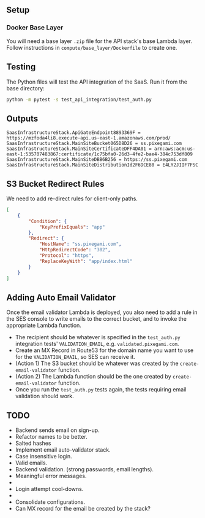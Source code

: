 ## Setup

### Docker Base Layer

You will need a base layer `.zip` file for the API stack's base Lambda layer. Follow instructions
in `compute/base_layer/Dockerfile` to create one.

## Testing

The Python files will test the API integration of the SaaS. Run it from the base directory:

```bash
python -m pytest -s test_api_integration/test_auth.py
```


## Outputs

```
SaasInfrastructureStack.ApiGateEndpoint8893369F = https://mzfoda4li8.execute-api.us-east-1.amazonaws.com/prod/
SaasInfrastructureStack.MainSiteBucket065D8D26 = ss.pixegami.com
SaasInfrastructureStack.MainSiteCertificateDFF4DA01 = arn:aws:acm:us-east-1:535707483867:certificate/1c75bfa0-26d3-4fe2-bae4-384c753df809
SaasInfrastructureStack.MainSiteDBB6B256 = https://ss.pixegami.com
SaasInfrastructureStack.MainSiteDistributionId2F6DCE80 = E4LY2JIIF7FSC
```
## S3 Bucket Redirect Rules

We need to add re-direct rules for client-only paths.

```json
[
    {
        "Condition": {
            "KeyPrefixEquals": "app"
        },
        "Redirect": {
            "HostName": "ss.pixegami.com",
            "HttpRedirectCode": "302",
            "Protocol": "https",
            "ReplaceKeyWith": "app/index.html"
        }
    }
]
```

## Adding Auto Email Validator

Once the email validator Lambda is deployed, you also need to add a rule in the SES console to write
emails to the correct bucket, and to invoke the appropriate Lambda function.

* The recipient should be whatever is specified in the `test_auth.py` integration tests' `VALIDATION_EMAIL`, 
e.g. `validated.pixegami.com`.
* Create an MX Record in Route53 for the domain name you want to use for the `VALIDATION_EMAIL`, so SES can receive it.
* (Action 1) The S3 bucket should be whatever was created by the `create-email-validator` function.
* (Action 2) The Lambda function should be the one created by `create-email-validator` function.
* Once you run the `test_auth.py` tests again, the tests requiring email validation should work.

## TODO

* Backend sends email on sign-up.
* Refactor names to be better.
* Salted hashes
* Implement email auto-validator stack.
* Case insensitive login.
* Valid emails.
* Backend validation. (strong passwords, email lengths).
* Meaningful error messages.
* 
* Login attempt cool-downs.
* 
* Consolidate configurations.
* Can MX record for the email be created by the stack?